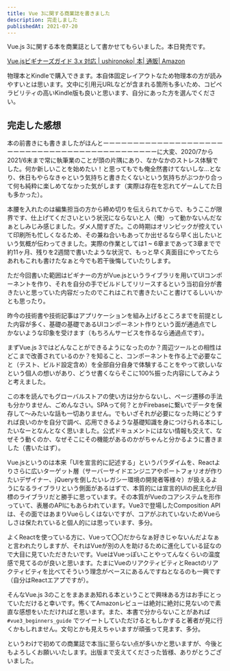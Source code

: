 ```yaml
---
title: Vue 3に関する商業誌を書きました
description: 完走しました
publishedAt: 2021-07-20
---
```


Vue.js 3に関する本を商業誌として書かせてもらいました。本日発売です。

[Vue.jsビギナーズガイド 3.x 対応 | ushironoko| 本| 通販| Amazon](https://www.amazon.co.jp/Vue-js%E3%83%93%E3%82%AE%E3%83%8A%E3%83%BC%E3%82%BA%E3%82%AC%E3%82%A4%E3%83%89-3-0-%E5%AF%BE%E5%BF%9C-ushironoko/dp/4863543328)

物理本とKindleで購入できます。本自体固定レイアウトなため物理本の方が読みやすいとは思います。文中に引用元URLなどが含まれる箇所も多いため、コピペラビリティの高いKindle版も良いと思います、自分にあった方を選んでください。

## 完走した感想

本の前書きにも書きましたがほんとーーーーーーーーーーーーーーーーーーーーーーーーーーーーーーーーーーーーーーーーーーーーーに大変、2020/7から2021/6末まで常に執筆業のことが頭の片隅にあり、なかなかのストレス体験でした。何か新しいことを始めたい！と思ってもでも俺全然書けてないしな…となり、休日もやらなきゃという気持ちと書きたくないという気持ちがぶつかり合って何も純粋に楽しめてなかった気がします（実際は存在を忘れてゲームしてた日も多かった）。

本腰を入れたのは編集担当の方から締め切りを伝えられてからで、もうここが限界です、仕上げてくださいという状況にならないと人（俺）って動かないんだなぁとしみじみ感じました。ダメ人間すぎた。この時期はオリンピックが控えていて印刷所も忙しくなるため、その兼ね合いもあってか出せるなら早く出したいという気概が伝わってきました。実際の作業としては1 ~ 6章まであって3章までで約11ヶ月、残りを2週間で書いたような状況で、もっと早く真面目にやってたらあれもこれも書けたなぁと今でも若干後悔していたりします。

ただ今回書いた範囲はビギナーの方がVue.jsというライブラリを用いてUIコンポーネントを作り、それを自分の手でビルドしてリリースするという当初自分が書きたいと思っていた内容だったのでこれはこれで書きたいこと書けてるしいいかとも思ったり。

昨今の技術書や技術記事はアプリケーションを組み上げるところまでを前提とした内容が多く、基礎の基礎であるUIコンポーネント作りという面が通過点でしかないような印象を受けます（もちろんサービスを作るなら通過点です）。

まずVue.js 3ではどんなことができるようになったのか？周辺ツールとの相性はどこまで改善されているのか？を知ること、コンポーネントを作る上で必要なこと（テスト、ビルド設定含め）を全部自分自身で体験することをやって欲しいなという個人の想いがあり、どうせ書くならそこに100%振った内容にしてみようと考えました。

この本を読んでもグローバルストアの使い方は分からないし、ページ遷移の手法も分かりません、ごめんなさい。SPAって何？とかFirebaseに繋いでデータを保存して〜みたいな話も一切ありません。でもいざそれが必要になった時にどうすれば良いのかを自分で調べ、応用できるような基礎知識を身につけられる本にしたいなーとなんとなく思いました。公式ドキュメントにはない情報も交えて、なぜそう動くのか、なぜそこにその機能があるのかがちゃんと分かるように書きました（書いたはず）。

Vue.jsというのは本来「UIを宣言的に記述する」というパラダイムを、Reactよりさらに広いターゲット層（サーバーサイドエンジニアやポートフォリオが作りたいデザイナー、jQueryを倒したいレガシー環境の開発者等様々）が扱えるようになるライブラリという側面があるはずで、本質的には宣言的UIの民主化が目標のライブラリだと勝手に思っています。その本質がVueのコアシステムを形作っていて、表層のAPIにもあらわれています。Vue3で登場したComposition APIは、その面ではあまりVueらしくはないですが、コアがぶれていないためVueらしさは保たれていると個人的には思っています、多分。

よくReactを使っている方に、Vueって〇〇だからなぁ好きじゃないんだよなぁと言われたりしますが、それはVueが別の人を助けるために進化している証なので大目に見ていただきたいです。VueはVueっぽいことやってんなくらいの温度感で見てるのが良いと思います。たまにVueのリアクティビティとReactのリアクティビティを比べてそういう理念がベースにあるんですねとなるのも一興です（自分はReactエアプですが）。

そんなVue.js 3のことをまあまあ知れる本ということで興味ある方はお手にとっていただけると幸いです。怖くてAmazonレビューは絶対に絶対に見ないので素直な感想をいただければと思います。また、本書で分からないことがあれば `#vue3_beginners_guide` でツイートしていただけるともしかすると著者が見に行くかもしれません。文句とかも見えちゃいますが頑張って見ます、多分。

というわけで初めての商業誌で本当に至らない点が多いかと思いますが、今後ともよろしくお願いいたします。出版まで支えてくださった皆様、ありがとうございました。
